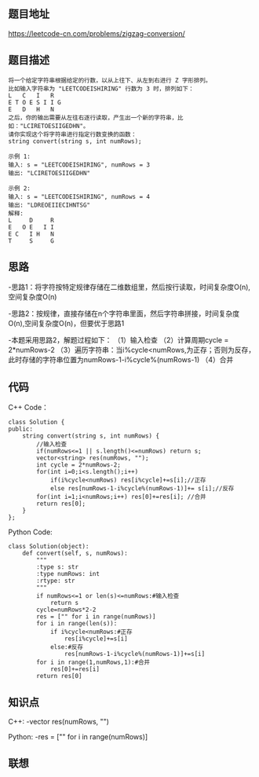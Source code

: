 ## 题目地址
https://leetcode-cn.com/problems/zigzag-conversion/

## 题目描述
```
将一个给定字符串根据给定的行数，以从上往下、从左到右进行 Z 字形排列。
比如输入字符串为 "LEETCODEISHIRING" 行数为 3 时，排列如下：
L   C   I   R
E T O E S I I G
E   D   H   N
之后，你的输出需要从左往右逐行读取，产生出一个新的字符串，比如："LCIRETOESIIGEDHN"。
请你实现这个将字符串进行指定行数变换的函数：
string convert(string s, int numRows);

示例 1:
输入: s = "LEETCODEISHIRING", numRows = 3
输出: "LCIRETOESIIGEDHN"

示例 2:
输入: s = "LEETCODEISHIRING", numRows = 4
输出: "LDREOEIIECIHNTSG"
解释:
L     D     R
E   O E   I I
E C   I H   N
T     S     G
```

## 思路
-思路1：将字符按特定规律存储在二维数组里，然后按行读取，时间复杂度O(n),空间复杂度O(n)

-思路2：按规律，直接存储在n个字符串里面，然后字符串拼接，时间复杂度O(n),空间复杂度O(n)，但要优于思路1

-本题采用思路2，解题过程如下：
（1）输入检查
（2）计算周期cycle = 2*numRows-2
（3）遍历字符串：当i%cycle<numRows,为正存；否则为反存，此时存储的字符串位置为numRows-1-i%cycle%(numRows-1)
（4）合并

## 代码
C++ Code：
```
class Solution {
public:
    string convert(string s, int numRows) {
        //输入检查
        if(numRows<=1 || s.length()<=numRows) return s;
        vector<string> res(numRows, "");
        int cycle = 2*numRows-2;
        for(int i=0;i<s.length();i++)
            if(i%cycle<numRows) res[i%cycle]+=s[i];//正存
            else res[numRows-1-i%cycle%(numRows-1)]+= s[i];//反存
        for(int i=1;i<numRows;i++) res[0]+=res[i]; //合并
        return res[0];
    }
};
```
Python Code:
```
class Solution(object):
    def convert(self, s, numRows):
        """
        :type s: str
        :type numRows: int
        :rtype: str
        """
        if numRows<=1 or len(s)<=numRows:#输入检查
            return s
        cycle=numRows*2-2
        res = ["" for i in range(numRows)]
        for i in range(len(s)):
            if i%cycle<numRows:#正存
                res[i%cycle]+=s[i]
            else:#反存
                res[numRows-1-i%cycle%(numRows-1)]+=s[i]
        for i in range(1,numRows,1):#合并
            res[0]+=res[i]
        return res[0]
```

## 知识点
C++:
-vector<string> res(numRows, "")

Python:
-res = ["" for i in range(numRows)]
## 联想

